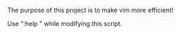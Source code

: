 The purpose of this project is to make vim more efficient!

Use ":help " while modifying this script.

